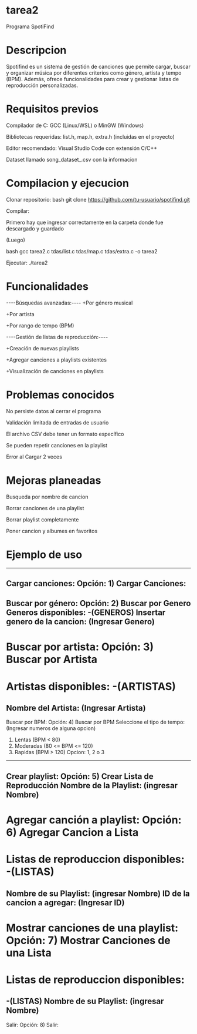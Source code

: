 # tarea2
Programa SpotiFind

# Descripcion
Spotifind es un sistema de gestión de canciones que permite cargar, buscar y organizar música por diferentes criterios como género, artista y tempo (BPM). Además, ofrece funcionalidades para crear y gestionar listas de reproducción personalizadas.

# Requisitos previos
Compilador de C: GCC (Linux/WSL) o MinGW (Windows)

Bibliotecas requeridas: list.h, map.h, extra.h (incluidas en el proyecto)

Editor recomendado: Visual Studio Code con extensión C/C++

Dataset llamado song_dataset_.csv con la informacion

# Compilacion y ejecucion 

Clonar repositorio:
bash
git clone https://github.com/tu-usuario/spotifind.git

Compilar:

Primero hay que ingresar correctamente en la carpeta donde fue descargado y guardado

(Luego)

bash
gcc tarea2.c tdas/list.c tdas/map.c tdas/extra.c -o tarea2

Ejecutar:
./tarea2

# Funcionalidades
----Búsquedas avanzadas:----
+Por género musical

+Por artista

+Por rango de tempo (BPM)

----Gestión de listas de reproducción:----

+Creación de nuevas playlists

+Agregar canciones a playlists existentes

+Visualización de canciones en playlists

# Problemas conocidos
No persiste datos al cerrar el programa

Validación limitada de entradas de usuario

El archivo CSV debe tener un formato específico

Se pueden repetir canciones en la playlist

Error al Cargar 2 veces

# Mejoras planeadas
Busqueda por nombre de cancion

Borrar canciones de una playlist

Borrar playlist completamente 

Poner cancion y albumes en favoritos

# Ejemplo de uso
-------------------------------------------------------------------------
Cargar canciones:
Opción: 1) Cargar Canciones:
-------------------------------------------------------------------------
Buscar por género:
Opción: 2) Buscar por Genero
Generos disponibles:
-(GENEROS)
Insertar genero de la cancion: (Ingresar Genero)
-------------------------------------------------------------------------
Buscar por artista:
Opción: 3) Buscar por Artista
=========================================
Artistas disponibles:
-(ARTISTAS)
=========================================
Nombre del Artista: (Ingresar Artista)
-------------------------------------------------------------------------
Buscar por BPM:
Opción: 4) Buscar por BPM
Seleccione el tipo de tempo:
(Ingresar numeros de alguna opcion)
1) Lentas (BPM < 80)
2) Moderadas (80 <= BPM <= 120)
3) Rapidas (BPM > 120)
Opcion: 1, 2 o 3
-------------------------------------------------------------------------
Crear playlist:
Opción: 5) Crear Lista de Reproducción
Nombre de la Playlist: (ingresar Nombre)
-------------------------------------------------------------------------
Agregar canción a playlist:
Opción: 6) Agregar Cancion a Lista
=========================================
Listas de reproduccion disponibles:
-(LISTAS)
=========================================
Nombre de su Playlist: (ingresar Nombre)
ID de la cancion a agregar: (Ingresar ID)
-------------------------------------------------------------------------
Mostrar canciones de una playlist:
Opción: 7) Mostrar Canciones de una Lista  
=========================================
Listas de reproduccion disponibles:
=========================================
-(LISTAS)
Nombre de su Playlist: (ingresar Nombre)
-------------------------------------------------------------------------
Salir:
Opción: 8) Salir:
